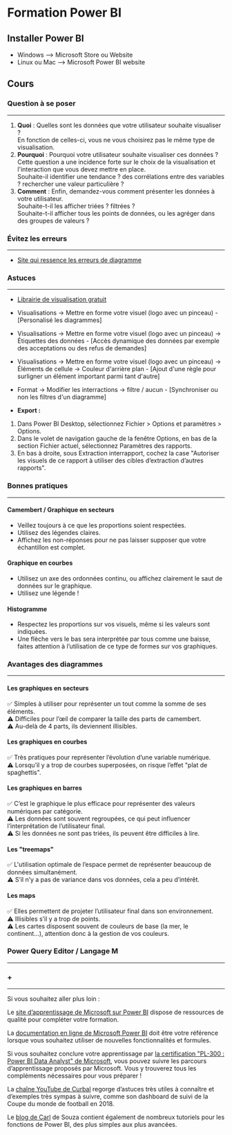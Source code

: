 # Formation Power BI

## Installer Power BI

* Windows --> Microsoft Store ou Website
* Linux ou Mac --> Microsoft Power BI website

## Cours

### Question à se poser

---

1. **Quoi** : Quelles sont les données que votre utilisateur souhaite visualiser ?  
En fonction de celles-ci, vous ne vous choisirez pas le même type de visualisation.
2. **Pourquoi** : Pourquoi votre utilisateur souhaite visualiser ces données ?  
Cette question a une incidence forte sur le choix de la visualisation et l'interaction que vous devez mettre en place.  
Souhaite-il identifier une tendance ? des corrélations entre des variables ? rechercher une valeur particulière ?
3. **Comment** : Enfin, demandez-vous comment présenter les données à votre utilisateur.  
Souhaite-t-il les afficher triées ? filtrées ?  
Souhaite-t-il afficher tous les points de données, ou les agréger dans des groupes de valeurs ?

### Évitez les erreurs

---

* [Site qui ressence les erreurs de diagramme](https://viz.wtf)

### Astuces

---

* [Librairie de visualisation gratuit](https://appsource.microsoft.com/fr-fr/marketplace/apps?page=1&product=power-bi-visuals&exp=ubp8)
* Visualisations -> Mettre en forme votre visuel (logo avec un pinceau) - [Personalisé les diagrammes]
* Visualisations -> Mettre en forme votre visuel (logo avec un pinceau) -> Étiquettes des données - [Accès dynamique des données par exemple des acceptations ou des refus de demandes]
* Visualisations -> Mettre en forme votre visuel (logo avec un pinceau) -> Éléments de cellule -> Couleur d'arrière plan - [Ajout d'une règle pour surligner un élément important parmi tant d'autre]
* Format -> Modifier les interractions -> filtre / aucun - [Synchroniser ou non les filtres d'un diagramme]

* **Export :**

1. Dans Power BI Desktop, sélectionnez Fichier > Options et paramètres > Options.
2. Dans le volet de navigation gauche de la fenêtre Options, en bas de la section Fichier actuel, sélectionnez Paramètres des rapports.
3. En bas à droite, sous Extraction interrapport, cochez la case "Autoriser les visuels de ce rapport à utiliser des cibles d’extraction d’autres rapports".

### Bonnes pratiques

---

#### Camembert / Graphique en secteurs

* Veillez toujours à ce que les proportions soient respectées.
* Utilisez des légendes claires.
* Affichez les non-réponses pour ne pas laisser supposer que votre échantillon est complet.

#### Graphique en courbes

* Utilisez un axe des ordonnées continu, ou affichez clairement le saut de données sur le graphique.
* Utilisez une légende !

#### Histogramme

* Respectez les proportions sur vos visuels, même si les valeurs sont indiquées.
* Une flèche vers le bas sera interprétée par tous comme une baisse, faites attention à l’utilisation de ce type de formes sur vos graphiques.

### Avantages des diagrammes

---

#### Les graphiques en secteurs

✅ Simples à utiliser pour représenter un tout comme la somme de ses éléments.  
⚠️ Difficiles pour l’œil de comparer la taille des parts de camembert.  
⚠️ Au-delà de 4 parts, ils deviennent illisibles.

#### Les graphiques en courbes

✅ Très pratiques pour représenter l’évolution d’une variable numérique.  
⚠️ Lorsqu’il y a trop de courbes superposées, on risque l’effet "plat de spaghettis".

#### Les graphiques en barres

✅ C’est le graphique le plus efficace pour représenter des valeurs numériques par catégorie.  
⚠️ Les données sont souvent regroupées, ce qui peut influencer l’interprétation de l’utilisateur final.  
⚠️ Si les données ne sont pas triées, ils peuvent être difficiles à lire.

#### Les "treemaps"

✅ L'utilisation optimale de l’espace permet de représenter beaucoup de données simultanément.  
⚠️ S’il n’y a pas de variance dans vos données, cela a peu d’intérêt.

#### Les maps

✅ Elles permettent de projeter l’utilisateur final dans son environnement.  
⚠️ Illisibles s’il y a trop de points.  
⚠️ Les cartes disposent souvent de couleurs de base (la mer, le continent...), attention donc à la gestion de vos couleurs.

### Power Query Editor / Langage M

---

### +

---

Si vous souhaitez aller plus loin :

Le [site d’apprentissage de Microsoft sur Power BI](https://docs.microsoft.com/learn/paths/prepare-data-power-bi/?wt.mc_id=openclassrooms_learncontent_webpage_wwl) dispose de ressources de qualité pour compléter votre formation.

La [documentation en ligne de Microsoft Power BI](https://docs.microsoft.com/fr-fr/power-bi/) doit être votre référence lorsque vous souhaitez utiliser de nouvelles fonctionnalités et formules.

Si vous souhaitez conclure votre apprentissage par [la certification "PL-300 : Power BI Data Analyst" de Microsoft](https://learn.microsoft.com/fr-fr/certifications/power-bi-data-analyst-associate/), vous pouvez suivre les parcours d’apprentissage proposés par Microsoft. Vous y trouverez tous les compléments nécessaires pour vous préparer !

La [chaîne YouTube de Curbal](https://www.youtube.com/channel/UCJ7UhloHSA4wAqPzyi6TOkw) regorge d’astuces très utiles à connaître et d’exemples très sympas à suivre, comme son dashboard de suivi de la Coupe du monde de football en 2018.

Le [blog de Carl](https://carldesouza.com/power-bi/) de Souza contient également de nombreux tutoriels pour les fonctions de Power BI, des plus simples aux plus avancées.
